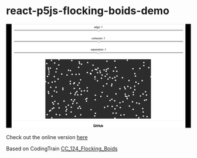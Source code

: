 # react-p5js-flocking-boids-demo

![alt application screenshot](https://github.com/atorov/react-p5js-flocking-boids-demo/blob/master/src/assets/demo/screencast.gif)

Check out the online version [here](http://react-p5js-flocking-boids-demo.surge.sh/)

Based on CodingTrain [CC_124_Flocking_Boids](https://github.com/CodingTrain/website/tree/master/CodingChallenges/CC_124_Flocking_Boids)
